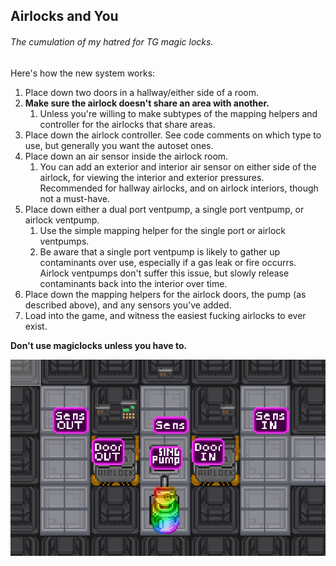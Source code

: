 ## Airlocks and You
###### The cumulation of my hatred for TG magic locks.

Here's how the new system works:

1. Place down two doors in a hallway/either side of a room. 
2. **Make sure the airlock doesn't share an area with another.**
	1. Unless you're willing to make subtypes of the mapping helpers and controller for the airlocks that share areas.
3. Place down the airlock controller. See code comments on which type to use, but generally you want the autoset ones.
4. Place down an air sensor inside the airlock room.
	1. You can add an exterior and interior air sensor on either side of the airlock, for viewing the interior and exterior pressures. Recommended for hallway airlocks, and on airlock interiors, though not a must-have.
5. Place down either a dual port ventpump, a single port ventpump, or airlock ventpump.
	1. Use the simple mapping helper for the single port or airlock ventpumps.
	2. Be aware that a single port ventpump is likely to gather up contaminants over use, especially if a gas leak or fire occurrs. Airlock ventpumps don't suffer this issue, but slowly release contaminants back into the interior over time.
6. Place down the mapping helpers for the airlock doors, the pump (as described above), and any sensors you've added.
7. Load into the game, and witness the easiest fucking airlocks to ever exist.

**Don't use magiclocks unless you have to.**

![](example.png)
